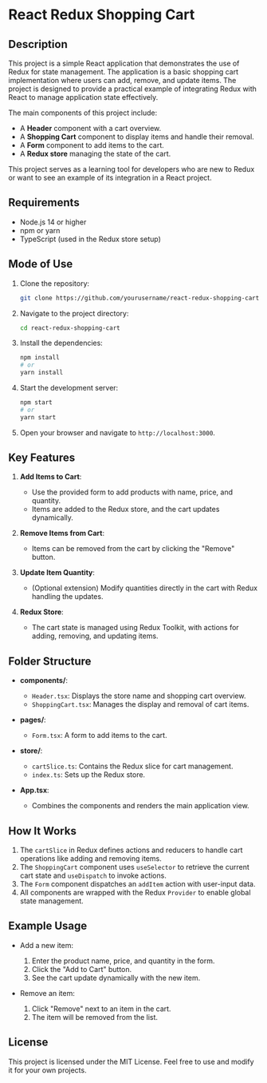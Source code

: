 
# React Redux Shopping Cart

## Description

This project is a simple React application that demonstrates the use of Redux for state management. The application is a basic shopping cart implementation where users can add, remove, and update items. The project is designed to provide a practical example of integrating Redux with React to manage application state effectively.

The main components of this project include:
- A **Header** component with a cart overview.
- A **Shopping Cart** component to display items and handle their removal.
- A **Form** component to add items to the cart.
- A **Redux store** managing the state of the cart.

This project serves as a learning tool for developers who are new to Redux or want to see an example of its integration in a React project.

## Requirements

- Node.js 14 or higher
- npm or yarn
- TypeScript (used in the Redux store setup)

## Mode of Use

1. Clone the repository:
   ```bash
   git clone https://github.com/yourusername/react-redux-shopping-cart.git
   ```

2. Navigate to the project directory:
   ```bash
   cd react-redux-shopping-cart
   ```

3. Install the dependencies:
   ```bash
   npm install
   # or
   yarn install
   ```

4. Start the development server:
   ```bash
   npm start
   # or
   yarn start
   ```

5. Open your browser and navigate to `http://localhost:3000`.

## Key Features

1. **Add Items to Cart**:
   - Use the provided form to add products with name, price, and quantity.
   - Items are added to the Redux store, and the cart updates dynamically.

2. **Remove Items from Cart**:
   - Items can be removed from the cart by clicking the "Remove" button.

3. **Update Item Quantity**:
   - (Optional extension) Modify quantities directly in the cart with Redux handling the updates.

4. **Redux Store**:
   - The cart state is managed using Redux Toolkit, with actions for adding, removing, and updating items.

## Folder Structure

- **components/**:
  - `Header.tsx`: Displays the store name and shopping cart overview.
  - `ShoppingCart.tsx`: Manages the display and removal of cart items.

- **pages/**:
  - `Form.tsx`: A form to add items to the cart.

- **store/**:
  - `cartSlice.ts`: Contains the Redux slice for cart management.
  - `index.ts`: Sets up the Redux store.

- **App.tsx**:
  - Combines the components and renders the main application view.

## How It Works

1. The `cartSlice` in Redux defines actions and reducers to handle cart operations like adding and removing items.
2. The `ShoppingCart` component uses `useSelector` to retrieve the current cart state and `useDispatch` to invoke actions.
3. The `Form` component dispatches an `addItem` action with user-input data.
4. All components are wrapped with the Redux `Provider` to enable global state management.

## Example Usage

- Add a new item:
  1. Enter the product name, price, and quantity in the form.
  2. Click the "Add to Cart" button.
  3. See the cart update dynamically with the new item.

- Remove an item:
  1. Click "Remove" next to an item in the cart.
  2. The item will be removed from the list.

## License

This project is licensed under the MIT License. Feel free to use and modify it for your own projects.
